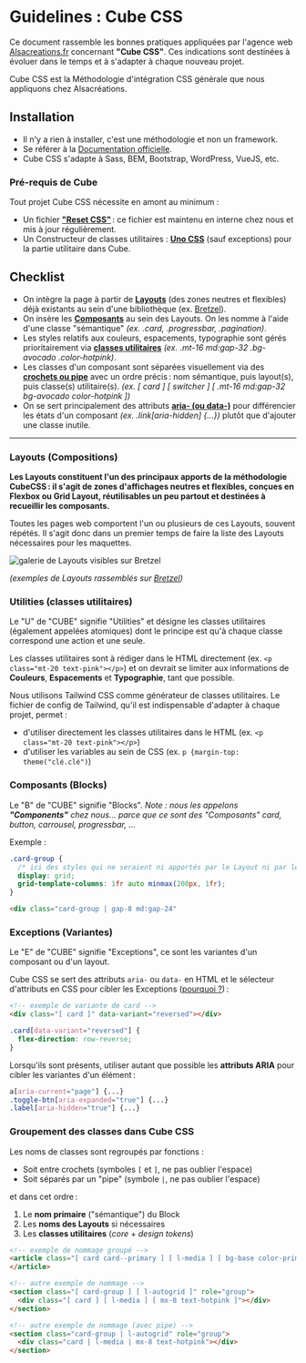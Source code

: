 # Guidelines : Cube CSS

Ce document rassemble les bonnes pratiques appliquées par l'agence web [Alsacreations.fr](https://www.alsacreations.fr/) concernant **"Cube CSS"**. Ces indications sont destinées à évoluer dans le temps et à s'adapter à chaque nouveau projet.

Cube CSS est la Méthodologie d'intégration CSS générale que nous appliquons chez Alsacréations.

## Installation

- Il n'y a rien à installer, c'est une méthodologie et non un framework.
- Se référer à la [Documentation officielle](https://cube.fyi/).
- Cube CSS s'adapte à Sass, BEM, Bootstrap, WordPress, VueJS, etc.

### Pré-requis de Cube

Tout projet Cube CSS nécessite en amont au minimum :

- Un fichier **["Reset CSS"](https://github.com/alsacreations/bretzel/blob/main/public/bretzel-reset.css)**&#8239;: ce fichier est maintenu en interne chez nous et mis à jour régulièrement.
- Un Constructeur de classes utilitaires : **[Uno CSS](guidelines/utilities.md)** (sauf exceptions) pour la partie utilitaire dans Cube.

## Checklist

- On intègre la page à partir de [**Layouts**](#layouts-compositions) (des zones neutres et flexibles) déjà existants au sein d'une bibliothèque (ex. [Bretzel](http://bretzel.alsacreations.com/#layouts)).
- On insère les [**Composants**](#composants-blocks) au sein des Layouts. On les nomme à l'aide d'une classe "sémantique" *(ex. .card, .progressbar, .pagination)*.
- Les styles relatifs aux couleurs, espacements, typographie sont gérés prioritairement via [**classes utilitaires**](#utilities-classes-utilitaires) *(ex. .mt-16 md:gap-32 .bg-avocado .color-hotpink)*.
- Les classes d'un composant sont séparées visuellement via des [**crochets ou pipe**](#groupement-des-classes-dans-cube-css) avec un ordre précis&#8239;: nom sémantique, puis layout(s), puis classe(s) utilitaire(s). *(ex. [ card ] [ switcher ] [ .mt-16 md:gap-32 bg-avocado color-hotpink ])*
- On se sert principalement des attributs [**aria- (ou data-)**](#exceptions-variantes) pour différencier les états d'un composant *(ex. .link[aria-hidden] {...})* plutôt que d'ajouter une classe inutile.

----

### Layouts (Compositions)

**Les Layouts constituent l'un des principaux apports de la méthodologie CubeCSS&#8239;: il s'agit de zones d'affichages neutres et flexibles, conçues en Flexbox ou Grid Layout, réutilisables un peu partout et destinées à recueillir les composants.**

Toutes les pages web comportent l'un ou plusieurs de ces Layouts, souvent répétés. Il s'agit donc dans un premier temps de faire la liste des Layouts nécessaires pour les maquettes.

![galerie de Layouts visibles sur Bretzel](../images/layouts.png)

*(exemples de Layouts rassemblés sur [Bretzel](http://bretzel.alsacreations.com/#layouts))*

### Utilities (classes utilitaires)

Le "U" de "CUBE" signifie "Utilities" et désigne les classes utilitaires (également appelées atomiques) dont le principe est qu'à chaque classe correspond une action et une seule.

Les classes utilitaires sont à rédiger dans le HTML directement (ex. `<p class="mt-20 text-pink"></p>`) et on devrait se limiter aux informations de **Couleurs**, **Espacements** et **Typographie**, tant que possible.

Nous utilisons Tailwind CSS comme générateur de classes utilitaires. Le fichier de config de Tailwind, qu'il est indispensable d'adapter à chaque projet, permet :

- d'utiliser directement les classes utilitaires dans le HTML (ex. `<p class="mt-20 text-pink"></p>`)
- d'utiliser les variables au sein de CSS (ex. `p {margin-top: theme("clé.clé")`)

### Composants (Blocks)

Le "B" de "CUBE" signifie "Blocks". *Note : nous les appelons **"Components"** chez nous... parce que ce sont des "Composants" card, button, carrousel, progressbar, ...*

Exemple :

```css
.card-group {
  /* ici des styles qui ne seraient ni apportés par le Layout ni par les Utilities */
  display: grid;
  grid-template-columns: 1fr auto minmax(200px, 1fr);
}
```

```html
<div class="card-group | gap-8 md:gap-24"
```

### Exceptions (Variantes)

Le "E" de "CUBE" signifie "Exceptions", ce sont les variantes d'un composant ou d'un layout.

Cube CSS se sert des attributs `aria-` ou `data-` en HTML et le sélecteur d'attributs en CSS pour cibler les Exceptions ([pourquoi ?](https://www.aleksandrhovhannisyan.com/blog/represent-state-with-html-attributes-not-class-names/))&#8239;:

```html
<!-- exemple de variante de card -->
<div class="[ card ]" data-variant="reversed"></div>
```

```css
.card[data-variant="reversed"] {
  flex-direction: row-reverse;
}
```

Lorsqu'ils sont présents, utiliser autant que possible les **attributs ARIA** pour cibler les variantes d'un élément&#8239;:

```css
a[aria-current="page"] {...}
.toggle-btn[aria-expanded="true"] {...}
.label[aria-hidden="true"] {...}
```

### Groupement des classes dans Cube CSS

Les noms de classes sont regroupés par fonctions :

- Soit entre crochets (symboles `[` et `]`, ne pas oublier l'espace)
- Soit séparés par un "pipe" (symbole `|`, ne pas oublier l'espace)

 et dans cet ordre&#8239;:

1. Le **nom primaire** ("sémantique") du Block
2. Les **noms des Layouts** si nécessaires
3. Les **classes utilitaires** (*core* + *design tokens*)

```html
<!-- exemple de nommage groupé -->
<article class="[ card card--primary ] [ l-media ] [ bg-base color-primary ]" data-variant="reversed">
</article>
```

```html
<!-- autre exemple de nommage -->
<section class="[ card-group ] [ l-autogrid ]" role="group">
  <div class="[ card ] [ l-media ] [ mx-8 text-hotpink ]"></div>
</section>
```

```html
<!-- autre exemple de nommage (avec pipe) -->
<section class="card-group | l-autogrid" role="group">
  <div class="card | l-media | mx-8 text-hotpink"></div>
</section>
```

